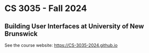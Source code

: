 # CS 3035 - Fall 2024 

## Building User Interfaces at University of New Brunswick

See the course website: https://CS-3035-2024.github.io


